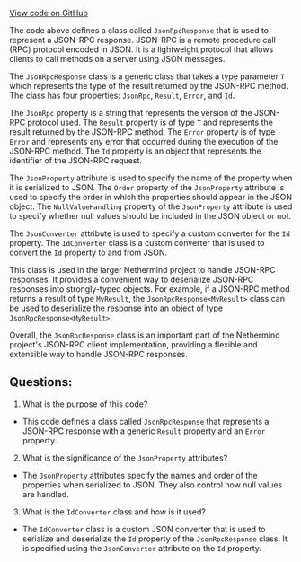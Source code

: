 [View code on GitHub](https://github.com/NethermindEth/nethermind/src/Nethermind/Nethermind.JsonRpc/Client/JsonRpcResponse.cs)

The code above defines a class called `JsonRpcResponse` that is used to represent a JSON-RPC response. JSON-RPC is a remote procedure call (RPC) protocol encoded in JSON. It is a lightweight protocol that allows clients to call methods on a server using JSON messages. 

The `JsonRpcResponse` class is a generic class that takes a type parameter `T` which represents the type of the result returned by the JSON-RPC method. The class has four properties: `JsonRpc`, `Result`, `Error`, and `Id`. 

The `JsonRpc` property is a string that represents the version of the JSON-RPC protocol used. The `Result` property is of type `T` and represents the result returned by the JSON-RPC method. The `Error` property is of type `Error` and represents any error that occurred during the execution of the JSON-RPC method. The `Id` property is an object that represents the identifier of the JSON-RPC request. 

The `JsonProperty` attribute is used to specify the name of the property when it is serialized to JSON. The `Order` property of the `JsonProperty` attribute is used to specify the order in which the properties should appear in the JSON object. The `NullValueHandling` property of the `JsonProperty` attribute is used to specify whether null values should be included in the JSON object or not.

The `JsonConverter` attribute is used to specify a custom converter for the `Id` property. The `IdConverter` class is a custom converter that is used to convert the `Id` property to and from JSON.

This class is used in the larger Nethermind project to handle JSON-RPC responses. It provides a convenient way to deserialize JSON-RPC responses into strongly-typed objects. For example, if a JSON-RPC method returns a result of type `MyResult`, the `JsonRpcResponse<MyResult>` class can be used to deserialize the response into an object of type `JsonRpcResponse<MyResult>`. 

Overall, the `JsonRpcResponse` class is an important part of the Nethermind project's JSON-RPC client implementation, providing a flexible and extensible way to handle JSON-RPC responses.
## Questions: 
 1. What is the purpose of this code?
- This code defines a class called `JsonRpcResponse` that represents a JSON-RPC response with a generic `Result` property and an `Error` property.

2. What is the significance of the `JsonProperty` attributes?
- The `JsonProperty` attributes specify the names and order of the properties when serialized to JSON. They also control how null values are handled.

3. What is the `IdConverter` class and how is it used?
- The `IdConverter` class is a custom JSON converter that is used to serialize and deserialize the `Id` property of the `JsonRpcResponse` class. It is specified using the `JsonConverter` attribute on the `Id` property.